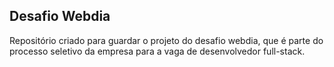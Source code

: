 
Desafio Webdia
-----------------------------------------------------------------


Repositório criado para guardar o projeto do desafio webdia, que é parte do processo seletivo da empresa para a vaga de desenvolvedor full-stack.